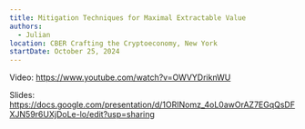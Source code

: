 ```yaml
---
title: Mitigation Techniques for Maximal Extractable Value
authors:
  - Julian
location: CBER Crafting the Cryptoeconomy, New York
startDate: October 25, 2024
---
```


Video: <https://www.youtube.com/watch?v=OWVYDriknWU>

Slides: <https://docs.google.com/presentation/d/1ORINomz_4oL0awOrAZ7EGqQsDFXJN59r6UXjDoLe-lo/edit?usp=sharing>
